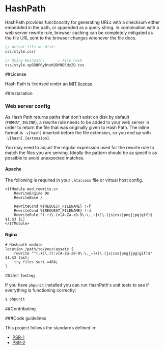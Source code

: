 # HashPath

HashPath provides functionality for generating URLs with a checksum either embedded in the path, or appended as a query string. In combination with a web server rewrite rule, browser caching can be completely mitigated as the file URL sent to the browser changes whenever the file does.

```php
// Actual file on disk:
css/style.css)

// Using Hashpath:      ↙ File hash
css/style.vpOQ8F6ybteKQQYND5dzZQ.css
```

##License

Hash Path is licensed under an [MIT license](http://heyday.mit-license.org/)

##Installation

### Web server config

As Hash Path returns paths that don't exist on disk by default (`FORMAT_INLINE`), a rewrite rule needs to be added to your web server in order to return the file that was originally given to Hash Path. The inline format is `.v[hash]` inserted before the file extension, so you end up with `.v[hash].[extension]`.

You may need to adjust the regular expression used for the rewrite rule to match the files you are serving. Ideally the pattern should be as specific as possible to avoid unexpected matches.

#### Apache

The following is required in your `.htaccess` file or virtual host config.

```
<IfModule mod_rewrite.c>
    RewriteEngine On
    RewriteBase /

    RewriteCond %{REQUEST_FILENAME} !-f
    RewriteCond %{REQUEST_FILENAME} !-d
    RewriteRule ^(.+)\.(v[A-Za-z0-9\-\._~]+)\.(js|css|png|jpg|gif)$ $1.$3 [L]
</IfModule>
```

#### Nginx

```
# Hashpath module
location /path/to/your/assets {
	rewrite "^(.+)\.(?:v[A-Za-z0-9\-\._~]+)\.(js|css|png|jpg|gif)$" $1.$2 last;
	try_files $uri =404;
}
```


##Unit Testing

If you have `phpunit` installed you can run HashPath's unit tests to see if everything is functioning correctly:

```bash
$ phpunit
```

##Contributing

###Code guidelines

This project follows the standards defined in:

* [PSR-1](https://github.com/pmjones/fig-standards/blob/psr-1-style-guide/proposed/PSR-1-basic.md)
* [PSR-2](https://github.com/pmjones/fig-standards/blob/psr-1-style-guide/proposed/PSR-2-advanced.md)
